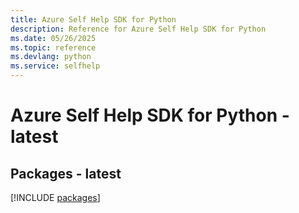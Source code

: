 ```yaml
---
title: Azure Self Help SDK for Python
description: Reference for Azure Self Help SDK for Python
ms.date: 05/26/2025
ms.topic: reference
ms.devlang: python
ms.service: selfhelp
---
```

# Azure Self Help SDK for Python - latest
## Packages - latest
[!INCLUDE [packages](self-help-index.md)]